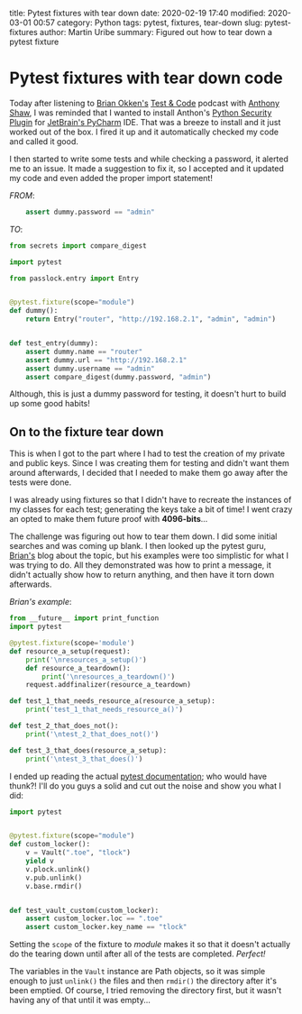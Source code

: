 title: Pytest fixtures with tear down
date: 2020-02-19 17:40
modified: 2020-03-01 00:57
category: Python
tags: pytest, fixtures, tear-down
slug: pytest-fixtures
author: Martin Uribe
summary: Figured out how to tear down a pytest fixture

# Pytest fixtures with tear down code

Today after listening to [Brian Okken's](https://twitter.com/brianokken) [Test & Code](https://testandcode.com/) podcast with [Anthony Shaw](https://twitter.com/anthonypjshaw), I was reminded that I wanted to install Anthon's [Python Security Plugin](https://github.com/tonybaloney/pycharm-security) for [JetBrain's PyCharm](https://www.jetbrains.com/pycharm/) IDE.
That was a breeze to install and it just worked out of the box.
I fired it up and it automatically checked my code and called it good.

I then started to write some tests and while checking a password, it alerted me to an issue.
It made a suggestion to fix it, so I accepted and it updated my code and even added the proper import statement!

*FROM*:

```python
    assert dummy.password == "admin"
```

*TO*:

```python
from secrets import compare_digest

import pytest

from passlock.entry import Entry


@pytest.fixture(scope="module")
def dummy():
    return Entry("router", "http://192.168.2.1", "admin", "admin")


def test_entry(dummy):
    assert dummy.name == "router"
    assert dummy.url == "http://192.168.2.1"
    assert dummy.username == "admin"
    assert compare_digest(dummy.password, "admin")
```

Although, this is just a dummy password for testing, it doesn't hurt to build up some good habits!

## On to the fixture tear down

This is when I got to the part where I had to test the creation of my private and public keys.
Since I was creating them for testing and didn't want them around afterwards, I decided that I needed to make them go away after the tests were done.

I was already using fixtures so that I didn't have to recreate the instances of my classes for each test; generating the keys take a bit of time!
I went crazy an opted to make them future proof with **4096-bits**...

The challenge was figuring out how to tear them down.
I did some initial searches and was coming up blank.
I then looked up the pytest guru, [Brian's](https://pythontesting.net/framework/pytest/pytest-fixtures-easy-example/) blog about the topic, but his examples were too simplistic for what I was trying to do.
All they demonstrated was how to print a message, it didn't actually show how to return anything, and then have it torn down afterwards.

*Brian's example*:

```python
from __future__ import print_function
import pytest

@pytest.fixture(scope='module')
def resource_a_setup(request):
    print('\nresources_a_setup()')
    def resource_a_teardown():
        print('\nresources_a_teardown()')
    request.addfinalizer(resource_a_teardown)

def test_1_that_needs_resource_a(resource_a_setup):
    print('test_1_that_needs_resource_a()')

def test_2_that_does_not():
    print('\ntest_2_that_does_not()')

def test_3_that_does(resource_a_setup):
    print('\ntest_3_that_does()')
```

I ended up reading the actual [pytest documentation](https://docs.pytest.org/en/latest/fixture.html); who would have thunk?!
I'll do you guys a solid and cut out the noise and show you what I did:

```python
import pytest


@pytest.fixture(scope="module")
def custom_locker():
    v = Vault(".toe", "tlock")
    yield v
    v.plock.unlink()
    v.pub.unlink()
    v.base.rmdir()


def test_vault_custom(custom_locker):
    assert custom_locker.loc == ".toe"
    assert custom_locker.key_name == "tlock"
```

Setting the `scope` of the fixture to *module* makes it so that it doesn't actually do the tearing down until after all of the tests are completed.
*Perfect!*

The variables in the `Vault` instance are Path objects, so it was simple enough to just `unlink()` the files and then `rmdir()` the directory after it's been emptied.
Of course, I tried removing the directory first, but it wasn't having any of that until it was empty...

